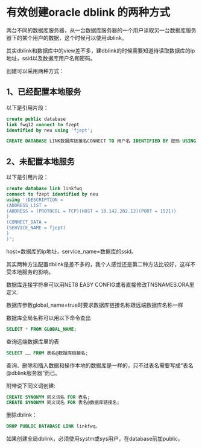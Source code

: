 # 有效创建oracle dblink 的两种方式

两台不同的数据库服务器，从一台数据库服务器的一个用户读取另一台数据库服务器下的某个用户的数据，这个时候可以使用dblink。

其实dblink和数据库中的view差不多，建dblink的时候需要知道待读取数据库的ip地址，ssid以及数据库用户名和密码。

创建可以采用两种方式：

## 1、已经配置本地服务

以下是引用片段：

```sql
create public database 
link fwq12 connect to fzept 
identified by neu using 'fjept';

CREATE DATABASE LINK数据库链接名CONNECT TO 用户名 IDENTIFIED BY 密码 USING ‘本地配置的数据的实例名’;
```

## 2、未配置本地服务

以下是引用片段：

```sql
create database link linkfwq 
connect to fzept identified by neu 
using '(DESCRIPTION = 
(ADDRESS_LIST = 
(ADDRESS = (PROTOCOL = TCP)(HOST = 10.142.202.12)(PORT = 1521)) 
) 
(CONNECT_DATA = 
(SERVICE_NAME = fjept) 
) 
)';
```

host=数据库的ip地址，service_name=数据库的ssid。

其实两种方法配置dblink是差不多的，我个人感觉还是第二种方法比较好，这样不受本地服务的影响。

数据库连接字符串可以用NET8 EASY CONFIG或者直接修改TNSNAMES.ORA里定义.

数据库参数global_name=true时要求数据库链接名称跟远端数据库名称一样

数据库全局名称可以用以下命令查出

```sql
SELECT * FROM GLOBAL_NAME;
```

查询远端数据库里的表

``` sql
SELECT …… FROM 表名@数据库链接名;
```

查询、删除和插入数据和操作本地的数据库是一样的，只不过表名需要写成“表名@dblink服务器”而已。

附带说下同义词创建:

```sql
CREATE SYNONYM 同义词名 FOR 表名;
CREATE SYNONYM 同义词名 FOR 表名@数据库链接名;
```

删除dblink：

```sql
DROP PUBLIC DATABASE LINK linkfwq。
```

如果创建全局dblink，必须使用systm或sys用户，在database前加public。
